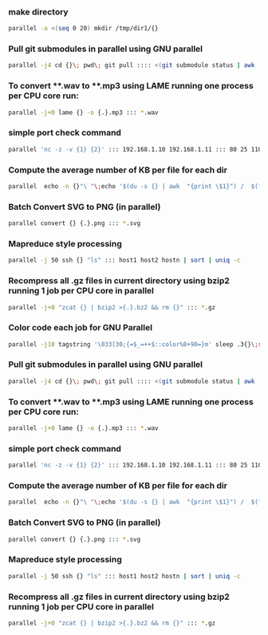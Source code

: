 ### make directory
```sh
parallel -a <(seq 0 20) mkdir /tmp/dir1/{}
```

### Pull git submodules in parallel using GNU parallel
```sh
parallel -j4 cd {}\; pwd\; git pull :::: <(git submodule status | awk '{print $2}')
```

### To convert **.wav to **.mp3 using LAME running one process per CPU core run:
```sh
parallel -j+0 lame {} -o {.}.mp3 ::: *.wav
```

### simple port check command
```sh
parallel 'nc -z -v {1} {2}' ::: 192.168.1.10 192.168.1.11 ::: 80 25 110
```

### Compute the average number of KB per file for each dir
```sh
parallel  echo -n {}"\ "\;echo '$(du -s {} | awk  "{print \$1}") /  $(find {} | wc -l)' \| bc -l ::: *
```

### Batch Convert SVG to PNG (in parallel)
```sh
parallel convert {} {.}.png ::: *.svg
```

### Mapreduce style processing
```sh
parallel -j 50 ssh {} "ls" ::: host1 host2 hostn | sort | uniq -c
```

### Recompress all .gz files in current directory using bzip2 running 1 job per CPU core in parallel
```sh
parallel -j+0 "zcat {} | bzip2 >{.}.bz2 && rm {}" ::: *.gz
```

### Color code each job for GNU Parallel
```sh
parallel -j10 tagstring '\033[30;{=$_=++$::color%8+90=}m' sleep .3{}\;seq {} ::: {1..10}
```

### Pull git submodules in parallel using GNU parallel
```sh
parallel -j4 cd {}\; pwd\; git pull :::: <(git submodule status | awk '{print $2}')
```

### To convert **.wav to **.mp3 using LAME running one process per CPU core run:
```sh
parallel -j+0 lame {} -o {.}.mp3 ::: *.wav
```

### simple port check command
```sh
parallel 'nc -z -v {1} {2}' ::: 192.168.1.10 192.168.1.11 ::: 80 25 110
```

### Compute the average number of KB per file for each dir
```sh
parallel  echo -n {}"\ "\;echo '$(du -s {} | awk  "{print \$1}") /  $(find {} | wc -l)' \| bc -l ::: *
```

### Batch Convert SVG to PNG (in parallel)
```sh
parallel convert {} {.}.png ::: *.svg
```

### Mapreduce style processing
```sh
parallel -j 50 ssh {} "ls" ::: host1 host2 hostn | sort | uniq -c
```

### Recompress all .gz files in current directory using bzip2 running 1 job per CPU core in parallel
```sh
parallel -j+0 "zcat {} | bzip2 >{.}.bz2 && rm {}" ::: *.gz
```
